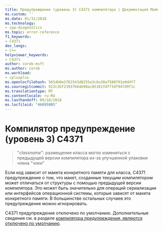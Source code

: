 ```yaml
---
title: Предупреждение (уровень 3) C4371 компилятора | Документация Майкрософт
ms.custom: ''
ms.date: 01/31/2018
ms.technology:
- cpp-diagnostics
ms.topic: error-reference
f1_keywords:
- C4371
dev_langs:
- C++
helpviewer_keywords:
- C4371
author: corob-msft
ms.author: corob
ms.workload:
- cplusplus
ms.openlocfilehash: 5654b0e2f62543d8255e3c6a30af580791e0d4f7
ms.sourcegitcommit: 913c3bf23937b64b90ac05181fdff3df947d9f1c
ms.translationtype: MT
ms.contentlocale: ru-RU
ms.lasthandoff: 09/18/2018
ms.locfileid: "46095005"
---
```

# <a name="compiler-warning-level-3-c4371"></a>Компилятор предупреждение (уровень 3) C4371

> "*classname*": размещение класса могло измениться с предыдущей версии компилятора из-за улучшенной упаковки члена "*член*"

Если код зависит от макета конкретного памяти для класса, C4371 предупреждение о том, что макет, созданные текущим компилятором может отличаться от структуры с помощью предыдущей версии компилятора. Это может быть значительно для операций сериализации или интерфейсов операционной системы, которые зависят от макета конкретного памяти. В большинстве остальных случаев это предупреждение можно игнорировать.

C4371 предупреждение отключено по умолчанию. Дополнительные сведения см. в разделе [компилятора предупреждения, являются отключено по умолчанию](../../preprocessor/compiler-warnings-that-are-off-by-default.md).

